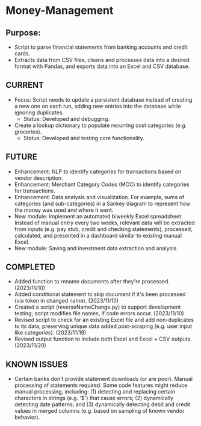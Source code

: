 # Money-Management
## Purpose:
* Script to parse financial statements from banking accounts and credit cards.
* Extracts data from CSV files, cleans and processes data into a desired format with Pandas, and exports data into an Excel and CSV database.

## CURRENT
* Focus: Script needs to update a persistent database instead of creating a new one on each run, adding new entries into the database while ignoring duplicates.
  * Status: Developed and debugging.
* Create a lookup dictionary to populate recurring cost categories (e.g. groceries).
  * Status: Developed and testing core functionality.

## FUTURE
* Enhancement: NLP to identify categories for transactions based on vendor description.
* Enhancement: Merchant Category Codes (MCC) to identify categories for transactions.
* Enhancement: Data analysis and visualization. For example, sums of categories (and sub-categories) in a Sankey diagram to represent how the money was used and where it went.
* New module: Implement an automated biweekly Excel spreadsheet. Instead of manual entry every two weeks, relevant data will be extracted from inputs (e.g. pay stub, credit and checking statements), processed, calculated, and presented in a dashboard similar to existing manual Excel.
* New module: Saving and investment data extraction and analysis.

## COMPLETED
* Added function to rename documents after they're processed. (2023/11/10)
* Added conditional statement to skip document if it's been processed (via token in changed name). (2023/11/10)
* Created a script (reverseNameChange.py) to support development testing; script modifies file names, if code errors occur. (2023/11/10)
* Revised script to check for an existing Excel file and add non-duplicates to its data, preserving unique data added post-scraping (e.g. user input like categories). (2023/11/19)
* Revised output function to include both Excel and Excel + CSV outputs. (2023/11/20)

## KNOWN ISSUES
* Certain banks don't provide statement downloads (or are poor). Manual processing of statements required. Some code features might reduce manual processing, including: (1) detecting and replacing certain characters in strings (e.g. '$') that cause errors; (2) dynamically detecting date patterns; and (3) dynamically detecting debit and credit values in merged columns (e.g. based on sampling of known vendor behavior).
